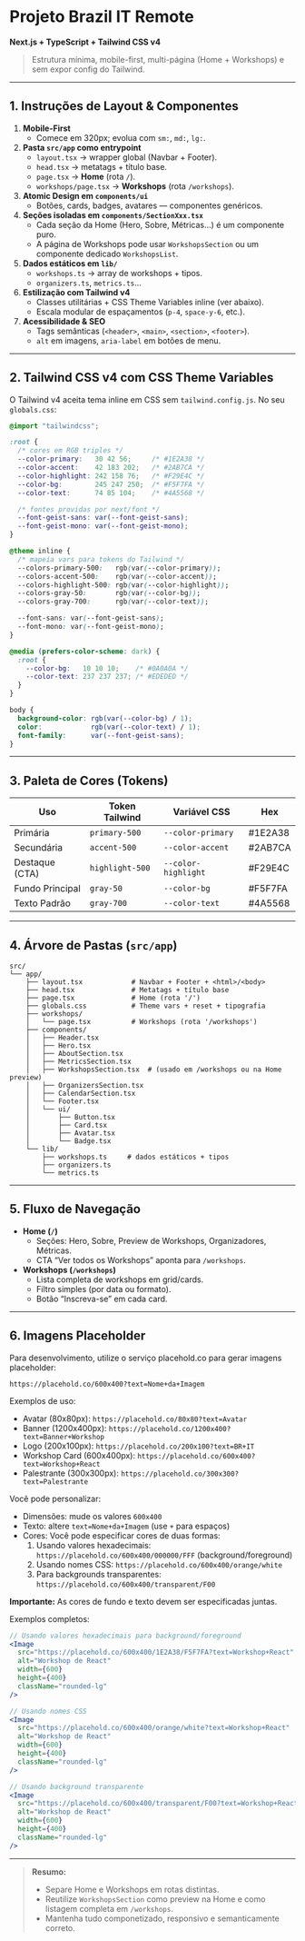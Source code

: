 # Projeto Brazil IT Remote  
**Next.js + TypeScript + Tailwind CSS v4**  

> Estrutura mínima, mobile-first, multi-página (Home + Workshops) e sem expor config do Tailwind.

---

## 1. Instruções de Layout & Componentes

1. **Mobile-First**  
   - Comece em 320px; evolua com `sm:`, `md:`, `lg:`.  
2. **Pasta `src/app` como entrypoint**  
   - `layout.tsx` → wrapper global (Navbar + Footer).  
   - `head.tsx`   → metatags + título base.  
   - `page.tsx`   → **Home** (rota `/`).  
   - `workshops/page.tsx` → **Workshops** (rota `/workshops`).  
3. **Atomic Design em `components/ui`**  
   - Botões, cards, badges, avatares — componentes genéricos.  
4. **Seções isoladas em `components/SectionXxx.tsx`**  
   - Cada seção da Home (Hero, Sobre, Métricas…) é um componente puro.  
   - A página de Workshops pode usar `WorkshopsSection` ou um componente dedicado `WorkshopsList`.  
5. **Dados estáticos em `lib/`**  
   - `workshops.ts` → array de workshops + tipos.  
   - `organizers.ts`, `metrics.ts`…  
6. **Estilização com Tailwind v4**  
   - Classes utilitárias + CSS Theme Variables inline (ver abaixo).  
   - Escala modular de espaçamentos (`p-4`, `space-y-6`, etc.).  
7. **Acessibilidade & SEO**  
   - Tags semânticas (`<header>`, `<main>`, `<section>`, `<footer>`).  
   - `alt` em imagens, `aria-label` em botões de menu.  

---

## 2. Tailwind CSS v4 com CSS Theme Variables

O Tailwind v4 aceita tema inline em CSS sem `tailwind.config.js`. No seu `globals.css`:

```css
@import "tailwindcss";

:root {
  /* cores em RGB triples */
  --color-primary:   30 42 56;     /* #1E2A38 */
  --color-accent:    42 183 202;   /* #2AB7CA */
  --color-highlight: 242 158 76;   /* #F29E4C */
  --color-bg:        245 247 250;  /* #F5F7FA */
  --color-text:      74 85 104;    /* #4A5568 */

  /* fontes providas por next/font */
  --font-geist-sans: var(--font-geist-sans);
  --font-geist-mono: var(--font-geist-mono);
}

@theme inline {
  /* mapeia vars para tokens do Tailwind */
  --colors-primary-500:   rgb(var(--color-primary));
  --colors-accent-500:    rgb(var(--color-accent));
  --colors-highlight-500: rgb(var(--color-highlight));
  --colors-gray-50:       rgb(var(--color-bg));
  --colors-gray-700:      rgb(var(--color-text));

  --font-sans: var(--font-geist-sans);
  --font-mono: var(--font-geist-mono);
}

@media (prefers-color-scheme: dark) {
  :root {
    --color-bg:   10 10 10;    /* #0A0A0A */
    --color-text: 237 237 237; /* #EDEDED */
  }
}

body {
  background-color: rgb(var(--color-bg) / 1);
  color:            rgb(var(--color-text) / 1);
  font-family:      var(--font-geist-sans);
}
```

---

## 3. Paleta de Cores (Tokens)

| Uso             | Token Tailwind    | Variável CSS         | Hex      |
| --------------- | ----------------- | -------------------- | -------- |
| Primária        | `primary-500`     | `--color-primary`    | #1E2A38  |
| Secundária      | `accent-500`      | `--color-accent`     | #2AB7CA  |
| Destaque (CTA)  | `highlight-500`   | `--color-highlight`  | #F29E4C  |
| Fundo Principal | `gray-50`         | `--color-bg`         | #F5F7FA  |
| Texto Padrão    | `gray-700`        | `--color-text`       | #4A5568  |

---

## 4. Árvore de Pastas (`src/app`)

```
src/
└── app/
    ├── layout.tsx            # Navbar + Footer + <html>/<body>
    ├── head.tsx              # Metatags + título base
    ├── page.tsx              # Home (rota '/')
    ├── globals.css           # Theme vars + reset + tipografia
    ├── workshops/
    │   └── page.tsx          # Workshops (rota '/workshops')
    ├── components/
    │   ├── Header.tsx
    │   ├── Hero.tsx
    │   ├── AboutSection.tsx
    │   ├── MetricsSection.tsx
    │   ├── WorkshopsSection.tsx  # (usado em /workshops ou na Home preview)
    │   ├── OrganizersSection.tsx
    │   ├── CalendarSection.tsx
    │   └── Footer.tsx
    │   └── ui/
    │       ├── Button.tsx
    │       ├── Card.tsx
    │       ├── Avatar.tsx
    │       └── Badge.tsx
    └── lib/
        ├── workshops.ts     # dados estáticos + tipos
        ├── organizers.ts
        └── metrics.ts
```

---

## 5. Fluxo de Navegação

- **Home (`/`)**  
  - Seções: Hero, Sobre, Preview de Workshops, Organizadores, Métricas.  
  - CTA “Ver todos os Workshops” aponta para `/workshops`.
- **Workshops (`/workshops`)**  
  - Lista completa de workshops em grid/cards.  
  - Filtro simples (por data ou formato).  
  - Botão “Inscreva-se” em cada card.

---

## 6. Imagens Placeholder

Para desenvolvimento, utilize o serviço placehold.co para gerar imagens placeholder:

```
https://placehold.co/600x400?text=Nome+da+Imagem
```

Exemplos de uso:

- Avatar (80x80px): `https://placehold.co/80x80?text=Avatar`
- Banner (1200x400px): `https://placehold.co/1200x400?text=Banner+Workshop`
- Logo (200x100px): `https://placehold.co/200x100?text=BR+IT`
- Workshop Card (600x400px): `https://placehold.co/600x400?text=Workshop+React`
- Palestrante (300x300px): `https://placehold.co/300x300?text=Palestrante`

Você pode personalizar:
- Dimensões: mude os valores `600x400` 
- Texto: altere `text=Nome+da+Imagem` (use `+` para espaços)
- Cores: Você pode especificar cores de duas formas:
  1. Usando valores hexadecimais: `https://placehold.co/600x400/000000/FFF` (background/foreground)
  2. Usando nomes CSS: `https://placehold.co/600x400/orange/white`
  3. Para backgrounds transparentes: `https://placehold.co/600x400/transparent/F00`

**Importante:** As cores de fundo e texto devem ser especificadas juntas.

Exemplos completos:

```jsx
// Usando valores hexadecimais para background/foreground
<Image 
  src="https://placehold.co/600x400/1E2A38/F5F7FA?text=Workshop+React"
  alt="Workshop de React"
  width={600}
  height={400}
  className="rounded-lg"
/>

// Usando nomes CSS
<Image 
  src="https://placehold.co/600x400/orange/white?text=Workshop+React"
  alt="Workshop de React"
  width={600}
  height={400}
  className="rounded-lg"
/>

// Usando background transparente
<Image 
  src="https://placehold.co/600x400/transparent/F00?text=Workshop+React"
  alt="Workshop de React"
  width={600}
  height={400}
  className="rounded-lg"
/>
```

---

> **Resumo:**  
> - Separe Home e Workshops em rotas distintas.  
> - Reutilize `WorkshopsSection` como preview na Home e como listagem completa em `/workshops`.  
> - Mantenha tudo componetizado, responsivo e semanticamente correto.
